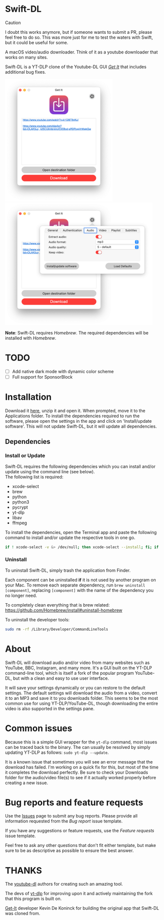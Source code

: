 # Swift-DL

> [!CAUTION]  
> I doubt this works anymore, but if someone wants to submit a PR, please feel free to do so. This was more just for me to test the waters with Swift, but it could be useful for some. 

A macOS video/audio downloader. Think of it as a youtube downloader that works on many sites.

Swift-DL is a YT-DLP clone of the Youtube-DL GUI [_Get It_](https://github.com/Kevin-De-Koninck/Get-It) that includes additional bug fixes.

<img src="https://github.com/jslpc/Swift-DL/blob/master/ReadMe%20Resources/MainWindow.png?raw=true" height="400" /><img src="https://github.com/jslpc/Swift-DL/blob/master/ReadMe%20Resources/Settings.png?raw=true" height="400" />

**Note**: Swift-DL requires _Homebrew_. The required dependencies will be installed with _Homebrew_.

# TODO

- [ ] Add native dark mode with dynamic color scheme
- [ ] Full support for SponsorBlock

# Installation

Download it [here](https://github.com/jslpc/Swift-DL/releases/), unzip it and open it. When prompted, move it to the Applications folder.
To install the dependencies required to run the software, please open the settings in the app and click on 'Install/update software'. This will not update Swift-DL, but it will update all dependencies.

## Dependencies

### Install or Update

Swift-DL requires the following dependencies which you can install and/or update using the command line (see below).  
The following list is required:
- xcode-select
- brew
- python
- python3
- pycrypt
- yt-dlp
- libav
- ffmpeg

To install the dependencies, open the Terminal app and paste the following command to install and/or update the respective tools in one go.

``` bash
if ! xcode-select -v &> /dev/null; then xcode-select --install; fi; if brew -v &> /dev/null; then brew update; else echo /usr/bin/ruby -e '$(curl -fsSL https://raw.githubusercontent.com/Homebrew/install/master/install)'; fi; if brew ls --versions python &> /dev/null; then brew upgrade python; else brew install python; brew link python; fi; if brew ls --versions python3 &> /dev/null; then brew upgrade python3; else brew install python3; fi; if pip2.7 list | grep -i pycrypt &> /dev/null; then pip2.7 install pycrypt --upgrade; else pip2.7 install pycrypt; fi; if yt-dlp --version &> /dev/null; then brew upgrade yt-dlp; else brew install yt-dlp/taps/yt-dlp; fi; if brew list libav &> /dev/null; then brew upgrade libav; else brew install libav; fi; if brew list ffmpeg &> /dev/null; then brew upgrade ffmpeg; else brew install ffmpeg; fi
```

### Uninstall

To uninstall Swift-DL, simply trash the application from Finder.

Each component can be uninstalled **if** it is not used by another program on your Mac. To remove each separate dependency, run `brew uninstall [component]`, replacing `[component]` with the name of the dependency you no longer need.

To completely clean everything that is brew related:
https://github.com/Homebrew/install#uninstall-homebrew

To uninstall the developer tools:
``` bash
sudo rm -rf /Library/Developer/CommandLineTools
```

# About

Swift-DL will download audio and/or video from many websites such as YouTube, BBC, Instagram, and many more. It's a GUI built on the YT-DLP command-line tool, which is itself a fork of the popular program YouTube-DL, but with a clean and easy to use user interface.

It will save your settings dynamically or you can restore to the default settings. The default settings will download the audio from a video, convert it to an MP3 and save it to you downloads folder. This seems to be the most common use for using YT-DLP/YouTube-DL, though downloading the entire video is also supported in the settings pane.

# Common issues

Because this is a simple GUI wrapper for the `yt-dlp` command, most issues can be traced back to the binary. The can usually be resolved by simply updating YT-DLP as follows: `sudo yt-dlp --update`.

It is a known issue that sometimes you will see an error message that the download has failed. I'm working on a quick fix for this, but most of the time it completes the download perfectly. Be sure to check your Downloads folder for the audio/video file(s) to see if it actually worked properly before creating a new issue.

# Bug reports and feature requests

Use the [Issues](https://github.com/jslpc/Swift-DL/issues) page to submit any bug reports. Please provide all information requested from the _Bug report_ issue template.

If you have any suggestions or feature requests, use the _Feature requests_ issue template.

Feel free to ask any other questions that don't fit either template, but make sure to be as descriptive as possible to ensure the best answer.

# THANKS

The [youtube-dl](https://github.com/rg3/youtube-dl) authors for creating such an amazing tool.

The devs of [yt-dlp](https://github.com/yt-dlp/yt-dlp) for improving upon it and actively maintaining the fork that this program is built on.

[Get-It](https://github.com/Kevin-De-Koninck/Get-It) developer Kevin De Koninck for building the original app that Swift-DL was cloned from.
